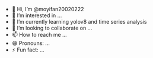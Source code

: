 - 👋 Hi, I’m @moyifan20020222
- 👀 I’m interested in ...
- 🌱 I’m currently learning yolov8 and time series analysis
- 💞️ I’m looking to collaborate on ...
- 📫 How to reach me ...
- 😄 Pronouns: ...
- ⚡ Fun fact: ...

<!---
moyifan20020222/moyifan20020222 is a ✨ special ✨ repository because its `README.md` (this file) appears on your GitHub profile.
You can click the Preview link to take a look at your changes.
--->
